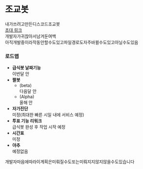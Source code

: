# 조교봇
내가쓰려고만든디스코드조교봇<br>
[초대 링크](https://discord.com/oauth2/authorize?client_id=803632194076540988&scope=bot)<br>
개발자가귀찮아서남겨둔여백<br>
아직개발중이라작동안할수도있고파일경로도자주바뀔수도있고아닐수도있음
### 로드맵
- **급식봇 날짜기능**<br>이번달 안
- **짤봇**
  - (beta)<br>다음달 안
  - (Alpha)<br>올해 안
- **자가진단**<br>미정(최대한 빠른 시일 내에 서비스 예정)
- **투표 기능 리워크**<br>급식봇 완성 후 작업 시작 예정
- **시간표**<br>미정
- **야추**<br>예정없음

개발자마음에따라이계획은미뤄질수도또는미뤄지지않지않을수도있습니다
